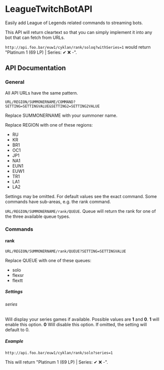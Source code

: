 # LeagueTwitchBotAPI

Easily add League of Legends related commands to streaming bots.

This API will return cleartext so that you can simply implement it into any bot that can fetch from URLs.

`http://api.foo.bar/euw1/cyklan/rank/soloq?withSeries=1` would return "Platinum 1 (69 LP) | Series: ✔ ❌ -".

## API Documentation

### General

All API URLs have the same pattern.

`URL/REGION/SUMMONERNAME/COMMAND?SETTING=SETTINGVALUE&SETTING2=SETTING2VALUE`

Replace SUMMONERNAME with your summoner name.

Replace REGION with one of these regions:

- RU
- KR
- BR1
- OC1
- JP1
- NA1
- EUN1
- EUW1
- TR1
- LA1
- LA2

Settings may be omitted. For default values see the exact command. Some commands have sub-areas, e.g. the rank command.

`URL/REGION/SUMMONERNAME/rank/QUEUE`. Queue will return the rank for one of the three available queue types.

### Commands

#### rank

`URL/REGION/SUMMONERNAME/rank/QUEUE?SETTING=SETTINGVALUE`

Replace QUEUE with one of these queues:

- solo
- flexsr
- flextt

##### Settings

###### series

Will display your series games if available. Possible values are **1** and **0**. **1** will enable this option. **0** Will disable this option. If omitted, the setting will default to 0.

##### Example

`http://api.foo.bar/euw1/cyklan/rank/solo?series=1`

This will return "Platinum 1 (69 LP) | Series: ✔ ❌ -".

